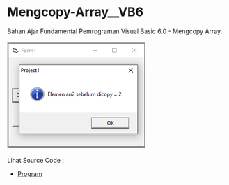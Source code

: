 # Mengcopy-Array__VB6
Bahan Ajar Fundamental Pemrograman Visual Basic 6.0 - Mengcopy Array.<br><br>
<img src="https://github.com/RizkyKhapidsyah/Mengcopy-Array__VB6/blob/master/Result/001.PNG"><br><br>
Lihat Source Code : <br>
- <a href="https://github.com/RizkyKhapidsyah/Mengcopy-Array__VB6/blob/master/Form1.frm">Program</a>
